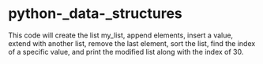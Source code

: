 # python-_data-_structures



This code will create the list my_list, append elements, insert a value, extend with another list, remove the last element, sort the list, find the index of a specific value, and print the modified list along with the index of 30.
